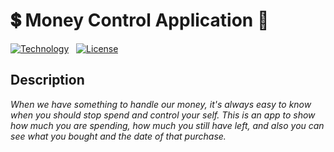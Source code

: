 <h1>💲 Money Control Application 💸</h1>

[![Technology][vue-image]][vue-url]  
[![License][license-image]][license-url]

[vue-url]: https://vuejs.org/
[vue-image]: https://img.shields.io/badge/Vue-cli-green?style=for-the-badge&logo=vue.js
[license-url]: https://opensource.org/licenses/MIT
[license-image]: https://img.shields.io/badge/License-MIT-blue?style=for-the-badge&logo=github


<h2>Description</h2>
<i>When we have something to handle our money, it's always easy to know when you should stop spend and control your self. This is an app to show how much you are spending, how much you still have left, and also you can see what you bought and the date of that purchase.</i>



